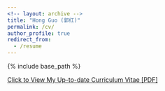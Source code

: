 ```yaml
---
<!-- layout: archive -->
title: "Hong Guo (郭红)"
permalink: /cv/
author_profile: true
redirect_from:
  - /resume
---
```


{% include base_path %}

[Click to View My Up-to-date Curriculum Vitae [PDF]](https://github.com/HongGuo001/HongGuo.github.io/blob/master/files/HongGuo_CV.pdf)

<!-- <embed src="https://hongguo001.github.io/HongGuo.github.io/files/cv/HongGuo_CV.pdf" width="650" height="1800" type='application/pdf'> -->



